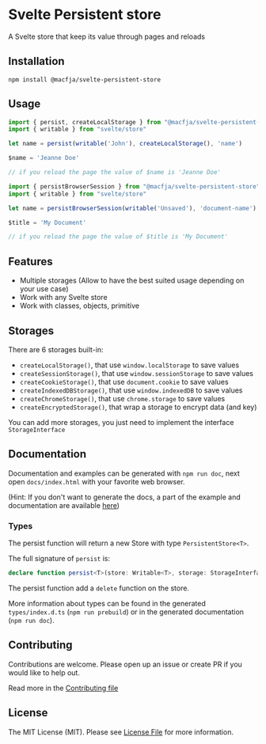 # Svelte Persistent store

A Svelte store that keep its value through pages and reloads

## Installation

```
npm install @macfja/svelte-persistent-store
```

## Usage

```javascript
import { persist, createLocalStorage } from "@macfja/svelte-persistent-store"
import { writable } from "svelte/store"

let name = persist(writable('John'), createLocalStorage(), 'name')

$name = 'Jeanne Doe'

// if you reload the page the value of $name is 'Jeanne Doe'
```

```javascript
import { persistBrowserSession } from "@macfja/svelte-persistent-store"
import { writable } from "svelte/store"

let name = persistBrowserSession(writable('Unsaved'), 'document-name')

$title = 'My Document'

// if you reload the page the value of $title is 'My Document'
```

## Features

- Multiple storages (Allow to have the best suited usage depending on your use case)
- Work with any Svelte store
- Work with classes, objects, primitive

## Storages

There are 6 storages built-in:

 - `createLocalStorage()`, that use `window.localStorage` to save values 
 - `createSessionStorage()`, that use `window.sessionStorage` to save values 
 - `createCookieStorage()`, that use `document.cookie` to save values 
 - `createIndexedDBStorage()`, that use `window.indexedDB` to save values
 - `createChromeStorage()`, that use `chrome.storage` to save values
 - `createEncryptedStorage()`, that wrap a storage to encrypt data (and key)

You can add more storages, you just need to implement the interface `StorageInterface`

## Documentation

Documentation and examples can be generated with `npm run doc`, next open `docs/index.html` with your favorite web browser.

(Hint: If you don't want to generate the docs, a part of the example and documentation are available [here](.docs/README.md))

### Types

The persist function will return a new Store with type `PersistentStore<T>`.

The full signature of `persist` is:
```typescript
declare function persist<T>(store: Writable<T>, storage: StorageInterface<T>, key: string): PersistentStore<T>
```

The persist function add a `delete` function on the store.

More information about types can be found in the generated `types/index.d.ts` (`npm run prebuild`) or in the generated documentation (`npm run doc`).

## Contributing

Contributions are welcome. Please open up an issue or create PR if you would like to help out.

Read more in the [Contributing file](CONTRIBUTING.md)

## License

The MIT License (MIT). Please see [License File](LICENSE.md) for more information.
